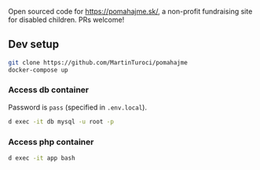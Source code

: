 Open sourced code for https://pomahajme.sk/, a non-profit fundraising site for disabled children. PRs welcome!

## Dev setup

```sh
git clone https://github.com/MartinTuroci/pomahajme
docker-compose up
```
### Access db container

Password is `pass` (specified in `.env.local`).

```sh
d exec -it db mysql -u root -p
```

### Access php container

```sh
d exec -it app bash
```
